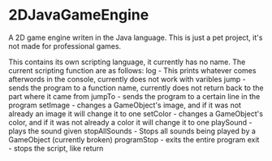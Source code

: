 # 2DJavaGameEngine
A 2D game engine writen in the Java language. This is just a pet project, it's not made for professional games.

This contains its own scripting language, it currently has no name.
The current scripting function are as follows:
log - This prints whatever comes afterwords in the console, currently does not work with varibles
jump - sends the program to a function name, currently does not return back to the part where it came from
jumpTo - sends the program to a certain line in the program
setImage - changes a GameObject's image, and if it was not already an image it will change it to one
setColor - changes a GameObject's color, and if it was not already a color it will change it to one
playSound - plays the sound given
stopAllSounds - Stops all sounds being played by a GameObject (currently broken)
programStop - exits the entire program
exit - stops the script, like return
